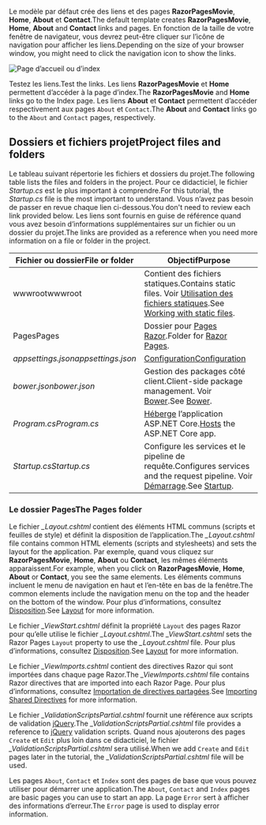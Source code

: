 <span data-ttu-id="0ab98-101">Le modèle par défaut crée des liens et des pages **RazorPagesMovie**, **Home**, **About** et **Contact**.</span><span class="sxs-lookup"><span data-stu-id="0ab98-101">The default template creates **RazorPagesMovie**, **Home**, **About** and **Contact** links and pages.</span></span> <span data-ttu-id="0ab98-102">En fonction de la taille de votre fenêtre de navigateur, vous devrez peut-être cliquer sur l’icône de navigation pour afficher les liens.</span><span class="sxs-lookup"><span data-stu-id="0ab98-102">Depending on the size of your browser window, you might need to click the navigation icon to show the links.</span></span>

![Page d’accueil ou d’index](../../tutorials/razor-pages/razor-pages-start/_static/home2.png)

<span data-ttu-id="0ab98-104">Testez les liens.</span><span class="sxs-lookup"><span data-stu-id="0ab98-104">Test the links.</span></span> <span data-ttu-id="0ab98-105">Les liens **RazorPagesMovie** et **Home** permettent d’accéder à la page d’index.</span><span class="sxs-lookup"><span data-stu-id="0ab98-105">The **RazorPagesMovie** and **Home** links go to the Index page.</span></span> <span data-ttu-id="0ab98-106">Les liens **About** et **Contact** permettent d’accéder respectivement aux pages `About` et `Contact`.</span><span class="sxs-lookup"><span data-stu-id="0ab98-106">The **About** and **Contact** links go to the `About` and `Contact` pages, respectively.</span></span>

## <a name="project-files-and-folders"></a><span data-ttu-id="0ab98-107">Dossiers et fichiers projet</span><span class="sxs-lookup"><span data-stu-id="0ab98-107">Project files and folders</span></span>

<span data-ttu-id="0ab98-108">Le tableau suivant répertorie les fichiers et dossiers du projet.</span><span class="sxs-lookup"><span data-stu-id="0ab98-108">The following table lists the files and folders in the project.</span></span> <span data-ttu-id="0ab98-109">Pour ce didacticiel, le fichier *Startup.cs* est le plus important à comprendre.</span><span class="sxs-lookup"><span data-stu-id="0ab98-109">For this tutorial, the *Startup.cs* file is the most important to understand.</span></span> <span data-ttu-id="0ab98-110">Vous n’avez pas besoin de passer en revue chaque lien ci-dessous.</span><span class="sxs-lookup"><span data-stu-id="0ab98-110">You don't need to review each link provided below.</span></span> <span data-ttu-id="0ab98-111">Les liens sont fournis en guise de référence quand vous avez besoin d’informations supplémentaires sur un fichier ou un dossier du projet.</span><span class="sxs-lookup"><span data-stu-id="0ab98-111">The links are provided as a reference when you need more information on a file or folder in the project.</span></span>

| <span data-ttu-id="0ab98-112">Fichier ou dossier</span><span class="sxs-lookup"><span data-stu-id="0ab98-112">File or folder</span></span>              | <span data-ttu-id="0ab98-113">Objectif</span><span class="sxs-lookup"><span data-stu-id="0ab98-113">Purpose</span></span> |
| ----------------- | ------------ | 
| <span data-ttu-id="0ab98-114">wwwroot</span><span class="sxs-lookup"><span data-stu-id="0ab98-114">wwwroot</span></span> | <span data-ttu-id="0ab98-115">Contient des fichiers statiques.</span><span class="sxs-lookup"><span data-stu-id="0ab98-115">Contains static files.</span></span> <span data-ttu-id="0ab98-116">Voir [Utilisation des fichiers statiques](xref:fundamentals/static-files).</span><span class="sxs-lookup"><span data-stu-id="0ab98-116">See [Working with static files](xref:fundamentals/static-files).</span></span> |
| <span data-ttu-id="0ab98-117">Pages</span><span class="sxs-lookup"><span data-stu-id="0ab98-117">Pages</span></span> | <span data-ttu-id="0ab98-118">Dossier pour [Pages Razor](xref:mvc/razor-pages/index).</span><span class="sxs-lookup"><span data-stu-id="0ab98-118">Folder for [Razor Pages](xref:mvc/razor-pages/index).</span></span> | 
| <span data-ttu-id="0ab98-119">*appsettings.json*</span><span class="sxs-lookup"><span data-stu-id="0ab98-119">*appsettings.json*</span></span> | [<span data-ttu-id="0ab98-120">Configuration</span><span class="sxs-lookup"><span data-stu-id="0ab98-120">Configuration</span></span>](xref:fundamentals/configuration/index) |
| <span data-ttu-id="0ab98-121">*bower.json*</span><span class="sxs-lookup"><span data-stu-id="0ab98-121">*bower.json*</span></span> | <span data-ttu-id="0ab98-122">Gestion des packages côté client.</span><span class="sxs-lookup"><span data-stu-id="0ab98-122">Client-side package management.</span></span> <span data-ttu-id="0ab98-123">Voir [Bower](xref:client-side/bower).</span><span class="sxs-lookup"><span data-stu-id="0ab98-123">See [Bower](xref:client-side/bower).</span></span>|
| <span data-ttu-id="0ab98-124">*Program.cs*</span><span class="sxs-lookup"><span data-stu-id="0ab98-124">*Program.cs*</span></span> | <span data-ttu-id="0ab98-125">[Héberge](xref:fundamentals/hosting) l’application ASP.NET Core.</span><span class="sxs-lookup"><span data-stu-id="0ab98-125">[Hosts](xref:fundamentals/hosting) the ASP.NET Core app.</span></span>|
| <span data-ttu-id="0ab98-126">*Startup.cs*</span><span class="sxs-lookup"><span data-stu-id="0ab98-126">*Startup.cs*</span></span> | <span data-ttu-id="0ab98-127">Configure les services et le pipeline de requête.</span><span class="sxs-lookup"><span data-stu-id="0ab98-127">Configures services and the request pipeline.</span></span> <span data-ttu-id="0ab98-128">Voir [Démarrage](xref:fundamentals/startup).</span><span class="sxs-lookup"><span data-stu-id="0ab98-128">See [Startup](xref:fundamentals/startup).</span></span>|

### <a name="the-pages-folder"></a><span data-ttu-id="0ab98-129">Le dossier Pages</span><span class="sxs-lookup"><span data-stu-id="0ab98-129">The Pages folder</span></span>

<span data-ttu-id="0ab98-130">Le fichier *_Layout.cshtml* contient des éléments HTML communs (scripts et feuilles de style) et définit la disposition de l’application.</span><span class="sxs-lookup"><span data-stu-id="0ab98-130">The *_Layout.cshtml* file contains common HTML elements (scripts and stylesheets) and sets the layout for the application.</span></span> <span data-ttu-id="0ab98-131">Par exemple, quand vous cliquez sur **RazorPagesMovie**, **Home**, **About** ou **Contact**, les mêmes éléments apparaissent.</span><span class="sxs-lookup"><span data-stu-id="0ab98-131">For example, when you click on **RazorPagesMovie**, **Home**, **About** or **Contact**, you see the same elements.</span></span> <span data-ttu-id="0ab98-132">Les éléments communs incluent le menu de navigation en haut et l’en-tête en bas de la fenêtre.</span><span class="sxs-lookup"><span data-stu-id="0ab98-132">The common elements include the navigation menu on the top and the header on the bottom of the window.</span></span> <span data-ttu-id="0ab98-133">Pour plus d’informations, consultez [Disposition](xref:mvc/views/layout).</span><span class="sxs-lookup"><span data-stu-id="0ab98-133">See [Layout](xref:mvc/views/layout) for more information.</span></span>

<span data-ttu-id="0ab98-134">Le fichier *_ViewStart.cshtml* définit la propriété `Layout` des pages Razor pour qu’elle utilise le fichier *_Layout.cshtml*.</span><span class="sxs-lookup"><span data-stu-id="0ab98-134">The *_ViewStart.cshtml* sets the Razor Pages `Layout` property to use the *_Layout.cshtml* file.</span></span> <span data-ttu-id="0ab98-135">Pour plus d’informations, consultez [Disposition](xref:mvc/views/layout).</span><span class="sxs-lookup"><span data-stu-id="0ab98-135">See [Layout](xref:mvc/views/layout) for more information.</span></span>

<span data-ttu-id="0ab98-136">Le fichier *_ViewImports.cshtml* contient des directives Razor qui sont importées dans chaque page Razor.</span><span class="sxs-lookup"><span data-stu-id="0ab98-136">The *_ViewImports.cshtml* file contains Razor directives that are imported into each Razor Page.</span></span> <span data-ttu-id="0ab98-137">Pour plus d’informations, consultez [Importation de directives partagées](xref:mvc/views/layout#importing-shared-directives).</span><span class="sxs-lookup"><span data-stu-id="0ab98-137">See [Importing Shared Directives](xref:mvc/views/layout#importing-shared-directives) for more information.</span></span>

<span data-ttu-id="0ab98-138">Le fichier *_ValidationScriptsPartial.cshtml* fournit une référence aux scripts de validation [jQuery](https://jquery.com/).</span><span class="sxs-lookup"><span data-stu-id="0ab98-138">The *_ValidationScriptsPartial.cshtml* file provides a reference to [jQuery](https://jquery.com/) validation scripts.</span></span> <span data-ttu-id="0ab98-139">Quand nous ajouterons des pages `Create` et `Edit` plus loin dans ce didacticiel, le fichier *_ValidationScriptsPartial.cshtml* sera utilisé.</span><span class="sxs-lookup"><span data-stu-id="0ab98-139">When we add `Create` and `Edit` pages later in the tutorial, the *_ValidationScriptsPartial.cshtml* file will be used.</span></span>

<span data-ttu-id="0ab98-140">Les pages `About`, `Contact` et `Index` sont des pages de base que vous pouvez utiliser pour démarrer une application.</span><span class="sxs-lookup"><span data-stu-id="0ab98-140">The `About`, `Contact` and `Index` pages are basic pages you can use to start an app.</span></span> <span data-ttu-id="0ab98-141">La page `Error` sert à afficher des informations d’erreur.</span><span class="sxs-lookup"><span data-stu-id="0ab98-141">The `Error` page is used to display error information.</span></span>